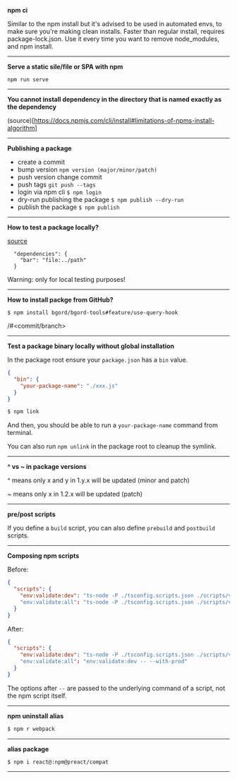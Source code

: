**npm ci**

Similar to the npm install but it's advised to be used in automated envs, to make sure you're making clean installs.
Faster than regular install, requires package-lock.json.
Use it every time you want to remove node_modules, and npm install.

---

**Serve a static sile/file or SPA with npm**

`npm run serve`

---

**You cannot install dependency in the directory that is named exactly as the dependency**

(source)[https://docs.npmjs.com/cli/install#limitations-of-npms-install-algorithm]

---

**Publishing a package**

- create a commit
- bump version `npm version (major/minor/patch)`
- push version change commit
- push tags `git push --tags`
- login via npm cli `$ npm login`
- dry-run publishing the package `$ npm publish --dry-run`
- publish the package `$ npm publish`

---

**How to test a package locally?**

[source](https://docs.npmjs.com/files/package.json#local-paths)

```
  "dependencies": {
    "bar": "file:../path"
  }
```

Warning: only for local testing purposes!

---

**How to install packge from GitHub?**

`$ npm install bgord/bgord-tools#feature/use-query-hook`

<username>/<repository>#<commit/branch>

---

**Test a package binary locally without global installation**

In the package root ensure your `package.json` has a `bin` value.

```json
{
  "bin": {
    "your-package-name": "./xxx.js"
  }
}
```

```bash
$ npm link
```

And then, you should be able to run a `your-package-name` command from terminal.

You can also run `npm unlink` in the package root to cleanup the symlink.

---

**^ vs ~ in package versions**

^ means only x and y in 1.y.x will be updated (minor and patch)

~ means only x in 1.2.x will be updated (patch)

---

**pre/post scripts**

If you define a `build` script, you can also define `prebuild` and `postbuild` scripts.

---

**Composing npm scripts**

Before:

```json
{
  "scripts": {
    "env:validate:dev": "ts-node -P ./tsconfig.scripts.json ./scripts/validate_env.ts"
    "env:validate:all": "ts-node -P ./tsconfig.scripts.json ./scripts/validate_env.ts --with-prod"
  }
}
```

After:

```json
{
  "scripts": {
    "env:validate:dev": "ts-node -P ./tsconfig.scripts.json ./scripts/validate_env.ts"
    "env:validate:all": "env:validate:dev -- --with-prod"
  }
}
```

The options after `--` are passed to the underlying command of a script, not the npm script itself.

---

**npm uninstall alias**

```bash
$ npm r webpack
```

---

**alias package**

```
$ npm i react@:npm@preact/compat
```

---
